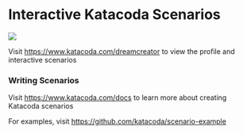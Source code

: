 # Interactive Katacoda Scenarios

[![](http://shields.katacoda.com/katacoda/dreamcreator/count.svg)](https://www.katacoda.com/dreamcreator "Get your profile on Katacoda.com")

Visit https://www.katacoda.com/dreamcreator to view the profile and interactive scenarios

### Writing Scenarios
Visit https://www.katacoda.com/docs to learn more about creating Katacoda scenarios

For examples, visit https://github.com/katacoda/scenario-example
